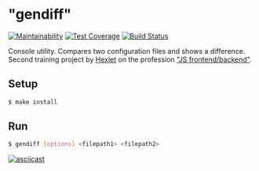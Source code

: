 # "gendiff"

[![Maintainability](https://api.codeclimate.com/v1/badges/6881926f37feb7fe523a/maintainability)](https://codeclimate.com/github/sergpvv/backend-project-lvl2/maintainability)
[![Test Coverage](https://api.codeclimate.com/v1/badges/6881926f37feb7fe523a/test_coverage)](https://codeclimate.com/github/sergpvv/backend-project-lvl2/test_coverage)
[![Build Status](https://travis-ci.org/sergpvv/backend-project-lvl2.svg?branch=master)](https://travis-ci.org/sergpvv/backend-project-lvl2)

Console utility. Compares two configuration files and shows a difference. 
Second training project by [Hexlet](https://hexlet.io/#features) on the profession ["JS frontend/backend"](https://hexlet.io/professions/frontend).

## Setup

```sh
$ make install
```

## Run

```sh
$ gendiff [options] <filepath1> <filepath2>
```
[![asciicast](https://asciinema.org/a/amHVxKbyUwoAxRKVnn27whmH9.svg)](https://asciinema.org/a/amHVxKbyUwoAxRKVnn27whmH9)
